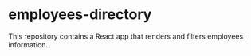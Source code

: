 # employees-directory
This repository contains a React app that renders and filters employees information.
